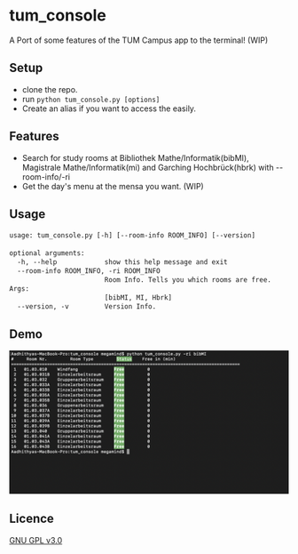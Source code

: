 # tum_console
A Port of some features of the TUM Campus app to the terminal! (WIP)

## Setup
* clone the repo.
* run `python tum_console.py [options]` 
* Create an alias if you want to access the easily.

## Features
* Search for study rooms at Bibliothek Mathe/Informatik(bibMI), Magistrale Mathe/Informatik(mi) and Garching Hochbrück(hbrk) with --room-info/-ri
* Get the day's menu at the mensa you want. (WIP)

## Usage
```
usage: tum_console.py [-h] [--room-info ROOM_INFO] [--version]

optional arguments:
  -h, --help            show this help message and exit
  --room-info ROOM_INFO, -ri ROOM_INFO
                        Room Info. Tells you which rooms are free. Args:
                        [bibMI, MI, Hbrk]
  --version, -v         Version Info.
  ```
  
  ## Demo
  ![screenshot](demo.png)
  ## Licence 
  [GNU GPL v3.0](LICENSE)
